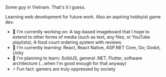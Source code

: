Some guy in Vietnam. That's it I guess.

Learning web development for future work. 
Also an aspiring hobbyist game dev.

- 🔭 I'm currently working on: A tag-based imageboard that I hope to extend to other forms of media (such as text, any files, or YouTube playlists); A food court ordering system with reviews
- 🌱 I'm currently learning: React, React Native, ASP.NET Core, Go; Godot, Unity
- 🤔 I'm planning to learn: SolidJS, general .NET, Flutter, software architecture (...when I'm good enough for that anyway)
- ⚡ Fun fact: gamers are truly oppressed by society
